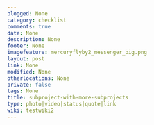 ```yaml
---
blogged: None
category: checklist
comments: true
date: None
description: None
footer: None
imagefeature: mercuryflyby2_messenger_big.png
layout: post
link: None
modified: None
otherlocations: None
private: false
tags: None
title: subproject-with-more-subprojects
type: photo|video|status|quote|link
wiki: testwiki2
---
```

<!--summary-->